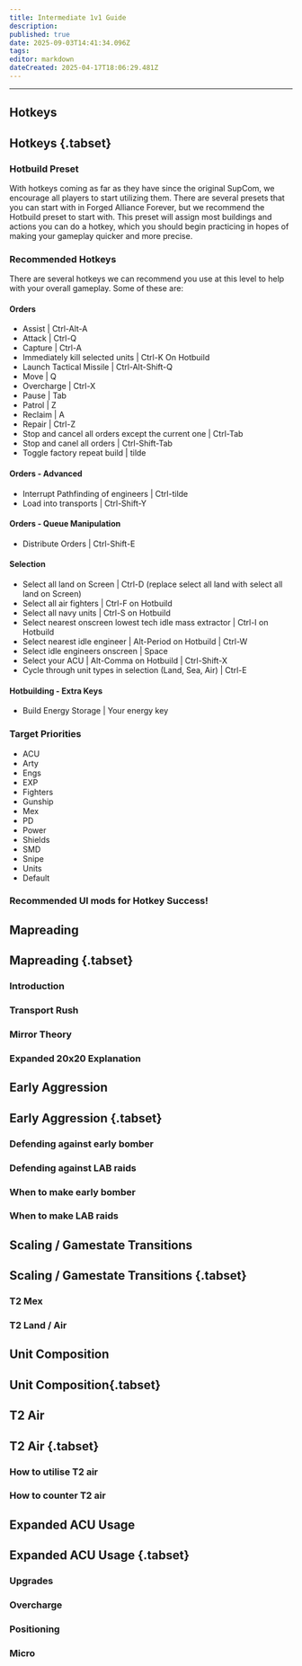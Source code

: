 ```yaml
---
title: Intermediate 1v1 Guide
description: 
published: true
date: 2025-09-03T14:41:34.096Z
tags: 
editor: markdown
dateCreated: 2025-04-17T18:06:29.481Z
---
```



---
## Hotkeys
## Hotkeys {.tabset}
### Hotbuild Preset
With hotkeys coming as far as they have since the original SupCom, we encourage all players to start utilizing them. There are several presets that you can start with in Forged Alliance Forever, but we recommend the Hotbuild preset to start with. This preset will assign most buildings and actions you can do a hotkey, which you should begin practicing in hopes of making your gameplay quicker and more precise.  

### Recommended Hotkeys
There are several hotkeys we can recommend you use at this level to help with your overall gameplay. Some of these are:

#### Orders
- Assist | Ctrl-Alt-A
- Attack | Ctrl-Q
- Capture | Ctrl-A
- Immediately kill selected units | Ctrl-K On Hotbuild
- Launch Tactical Missile | Ctrl-Alt-Shift-Q
- Move | Q 
- Overcharge | Ctrl-X
- Pause | Tab
- Patrol | Z
- Reclaim | A
- Repair | Ctrl-Z
- Stop and cancel all orders except the current one | Ctrl-Tab
- Stop and canel all orders | Ctrl-Shift-Tab
- Toggle factory repeat build | tilde

#### Orders - Advanced
- Interrupt Pathfinding of engineers | Ctrl-tilde
- Load into transports | Ctrl-Shift-Y
#### Orders - Queue Manipulation
- Distribute Orders | Ctrl-Shift-E
#### Selection
- Select all land on Screen | Ctrl-D (replace select all land with select all land on Screen)
- Select all air fighters | Ctrl-F on Hotbuild
- Select all navy units | Ctrl-S on Hotbuild 
- Select nearest onscreen lowest tech idle mass extractor | Ctrl-I on Hotbuild
- Select nearest idle engineer | Alt-Period on Hotbuild | Ctrl-W
- Select idle engineers onscreen | Space
- Select your ACU | Alt-Comma on Hotbuild | Ctrl-Shift-X
- Cycle through unit types in selection (Land, Sea, Air) | Ctrl-E
#### Hotbuilding - Extra Keys
- Build Energy Storage | Your energy key 
### Target Priorities 
- ACU
- Arty
- Engs
- EXP
- Fighters 
- Gunship 
- Mex
- PD
- Power
- Shields
- SMD
- Snipe
- Units 
- Default
### Recommended UI mods for Hotkey Success!

## Mapreading
## Mapreading {.tabset}
### Introduction 
### Transport Rush
### Mirror Theory 
### Expanded 20x20 Explanation

## Early Aggression
## Early Aggression {.tabset}
### Defending against early bomber 
### Defending against LAB raids
### When to make early bomber
### When to make LAB raids

## Scaling / Gamestate Transitions
## Scaling / Gamestate Transitions {.tabset}
### T2 Mex
### T2 Land / Air

## Unit Composition
## Unit Composition{.tabset}
### 

## T2 Air
## T2 Air {.tabset}
### How to utilise T2 air 
### How to counter T2 air 

## Expanded ACU Usage
## Expanded ACU Usage {.tabset}
### Upgrades
### Overcharge 
### Positioning 
### Micro 